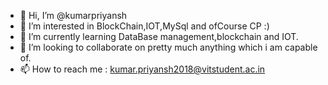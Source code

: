 - 👋 Hi, I’m @kumarpriyansh
- 👀 I’m interested in BlockChain,IOT,MySql and ofCourse CP :)
- 🌱 I’m currently learning DataBase management,blockchain and IOT.
- 💞️ I’m looking to collaborate on pretty much anything which i am capable of.
- 📫 How to reach me : kumar.priyansh2018@vitstudent.ac.in

<!---
kumarpriyansh1998/kumarpriyansh1998 is a ✨ special ✨ repository because its `README.md` (this file) appears on your GitHub profile.
You can click the Preview link to take a look at your changes.
--->
